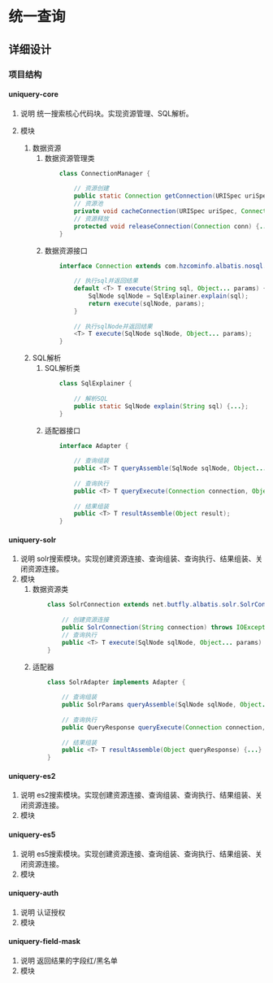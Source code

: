 # 统一查询
## 详细设计

###	项目结构

####	uniquery-core 
1.	说明
	统一搜索核心代码块。实现资源管理、SQL解析。

1.	模块
	1.	数据资源
		1.	数据资源管理类
			~~~java
				class ConnectionManager {
					
					// 资源创建
					public static Connection getConnection(URISpec uriSpec) {...};
					// 资源池
					private void cacheConnection(URISpec uriSpec, Connection conn) {...};
					// 资源释放
					protected void releaseConnection(Connection conn) {...};
				}
			~~~
		1.	数据资源接口	
			~~~java
				interface Connection extends com.hzcominfo.albatis.nosql.Connection {
					
					// 执行sql并返回结果
					default <T> T execute(String sql, Object... params) {
						SqlNode sqlNode = SqlExplainer.explain(sql);
						return execute(sqlNode, params);
					}
					
					// 执行sqlNode并返回结果
					<T> T execute(SqlNode sqlNode, Object... params);
				}
			~~~
	1.	SQL解析
		1.	SQL解析类
			~~~java
				class SqlExplainer {
					
					// 解析SQL
					public static SqlNode explain(String sql) {...};
				}
			~~~
		1.	适配器接口
			~~~java
				interface Adapter {
					
					// 查询组装
				    public <T> T queryAssemble(SqlNode sqlNode, Object...params);
				    
				    // 查询执行
				    public <T> T queryExecute(Connection connection, Object query);
				    
				    // 结果组装
				    public <T> T resultAssemble(Object result);
				}
			~~~
####	uniquery-solr 
1.	说明 
	solr搜索模块。实现创建资源连接、查询组装、查询执行、结果组装、关闭资源连接。
1.	模块 
	1.	数据资源类
		~~~java
			class SolrConnection extends net.butfly.albatis.solr.SolrConnection implements Connection {
				
				// 创建资源连接
				public SolrConnection(String connection) throws IOException {...}
				// 查询执行
				public <T> T execute(SqlNode sqlNode, Object... params) {...}
			}
		~~~
	1.	适配器
		~~~java
			class SolrAdapter implements Adapter {
				
				// 查询组装
				public SolrParams queryAssemble(SqlNode sqlNode, Object...params) {...}
				
				// 查询执行
				public QueryResponse queryExecute(Connection connection, Object solrParams) {...}
				
				// 结果组装
				public <T> T resultAssemble(Object queryResponse) {...}
			}
		~~~

####	uniquery-es2
1.	说明 
	es2搜索模块。实现创建资源连接、查询组装、查询执行、结果组装、关闭资源连接。
1.	模块
####	uniquery-es5
1.	说明 
	es5搜索模块。实现创建资源连接、查询组装、查询执行、结果组装、关闭资源连接。
1.	模块
####	uniquery-auth
1.	说明 
	认证授权
1.	模块
####	uniquery-field-mask
1.	说明 
	返回结果的字段红/黑名单
1.	模块